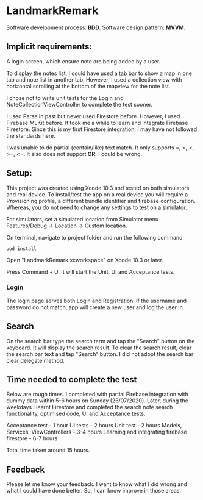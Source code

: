 # LandmarkRemark

Software development process: **BDD**.
Software design pattern: **MVVM**.

## Implicit requirements:

A login screen, which ensure note are being added by a user.

To display the notes list, I could have used a tab bar to show a map in one tab and note list in another tab. 
However, I used a collection view with horizontal scrolling at the bottom of the mapview for the note list.

I chose not to write unit tests for the Login and NoteCollectionViewController to complete the test sooner.

I used Parse in past but never used Firestore before. However, I used Firebase MLKit before. 
It took me a while to learn and integrate Firebase Firestore.
Since this is my first Firestore integration, I may have not followed the standards here. 

I was unable to do partial (contain/like) text match. It only supports =, >, <, >=, <=. It also does not support **OR**. I could be wrong.


## Setup:

This project was created using Xcode 10.3 and tested on both simulators and real device. To install/test the app on a real device
you will require a Provisioning profile, a different bundle identifier and firebase configuration. Whereas, you do not need to change any settings to test on a simulator.

For simulators, set a simulated location from Simulator menu Features/Debug -> Location -> Custom location.

On terminal, navigate to project folder and run the following command
```
pod install
```

Open "LandmarkRemark.xcworkspace" on Xcode 10.3 or later.

Press Command + U. It will start the Unit, UI and Acceptance tests.

### Login
The login page serves both Login and Registration. If the username and password do not match, app will create a new user and log the user in. 

## Search
On the search bar type the search term and tap the "Search" button on the keyboard. It will display the search result.
To clear the search result, clear the search bar text and tap "Search" button.
I did not adopt the search bar clear delegate method.

## Time needed to complete the test

Below are rough times. I completed with partial Firebase integration with dummy data within 5-6 hours on Sunday (26/07/2020).
Later, during the weekdays I learnt Firestore and completed the search note search functionality, optimised code, UI and Acceptance tests.

Acceptance test - 1 hour
UI tests - 2 hours
Unit test - 2 hours
Models, Services, ViewControllers - 3-4 hours
Learning and integrating firebase firestore - 6-7 hours

Total time taken around 15 hours.

## Feedback
Please let me know your feedback. I want to know what I did wrong and what I could have done better. So, I can know improve in those areas.

